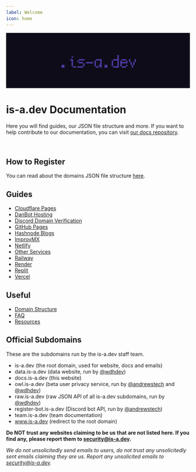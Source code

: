 ```yaml
---
label: Welcome
icon: home
---
```

![](media/banner.png)

# is-a.dev Documentation
Here you will find guides, our JSON file structure and more. If you want to help contribute to our documentation, you can visit [our docs repository](https://github.com/is-a-dev/docs).

<!-- Carbon Ads -->
<script async type="text/javascript" src="//cdn.carbonads.com/carbon.js?serve=CW7DE2JU&placement=is-adev&format=cover" id="_carbonads_js"></script>
<br>

## How to Register
You can read about the domains JSON file structure [here](useful/domain-structure).

## Guides
- [Cloudflare Pages](guides/cloudflare-pages)
- [DanBot Hosting](guides/dbh)
- [Discord Domain Verification](guides/discord-verification)
- [GitHub Pages](guides/github-pages)
- [Hashnode Blogs](guides/hashnode)
- [ImprovMX](guides/improvmx)
- [Netlify](guides/netlify)
- [Other Services](guides/other)
- [Railway](guides/railway)
- [Render](guides/render)
- [Replit](guides/replit)
- [Vercel](guides/vercel)

## Useful
 - [Domain Structure](useful/domain-structure)
 - [FAQ](useful/faq)
 - [Resources](useful/resources)

## Official Subdomains
These are the subdomains run by the is-a.dev staff team.

- is-a.dev (the root domain, used for website, docs and emails)
- data.is-a.dev (data website, run by [@wdhdev](https://github.com/wdhdev))
- docs.is-a.dev (this website)
- owl.is-a.dev (beta user privacy service, run by [@andrewstech](https://github.com/andrewstech) and [@wdhdev](https://github.com/wdhdev))
- raw.is-a.dev (raw JSON API of all is-a.dev subdomains, run by [@wdhdev](https://github.com/wdhdev))
- register-bot.is-a.dev (Discord bot API, run by [@andrewstech](https://github.com/andrewstech))
- team.is-a.dev (team documentation)
- www.is-a.dev (redirect to the root domain)

**Do NOT trust any websites claiming to be us that are not listed here. If you find any, please report them to [security@is-a.dev](mailto:security@is-a.dev).**

*We do not unsolicitedly send emails to users, do not trust any unsolicitedly sent emails claiming they are us. Report any unsolicited emails to [security@is-a.dev](mailto:security@is-a.dev).*
